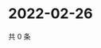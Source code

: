 # 2022-02-26

共 0 条

<!-- BEGIN WEIBO -->
<!-- 最后更新时间 Sat Feb 26 2022 04:15:34 GMT+0800 (China Standard Time) -->

<!-- END WEIBO -->
